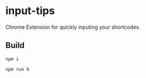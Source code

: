 # input-tips
Chrome Extension for quickly inputing your shortcodes.

## Build
```
npm i

npm run b
```
